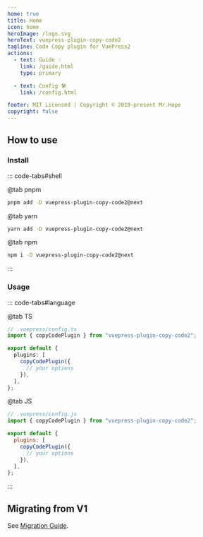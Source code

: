 ```yaml
---
home: true
title: Home
icon: home
heroImage: /logo.svg
heroText: vuepress-plugin-copy-code2
tagline: Code Copy plugin for VuePress2
actions:
  - text: Guide 💡
    link: /guide.html
    type: primary

  - text: Config 🛠
    link: /config.html

footer: MIT Licensed | Copyright © 2019-present Mr.Hope
copyright: false
---
```


## How to use

### Install

::: code-tabs#shell

@tab pnpm

```bash
pnpm add -D vuepress-plugin-copy-code2@next
```

@tab yarn

```bash
yarn add -D vuepress-plugin-copy-code2@next
```

@tab npm

```bash
npm i -D vuepress-plugin-copy-code2@next
```

:::

### Usage

::: code-tabs#language

@tab TS

```ts
// .vuepress/config.ts
import { copyCodePlugin } from "vuepress-plugin-copy-code2";

export default {
  plugins: [
    copyCodePlugin({
      // your options
    }),
  ],
};
```

@tab JS

```js
// .vuepress/config.js
import { copyCodePlugin } from "vuepress-plugin-copy-code2";

export default {
  plugins: [
    copyCodePlugin({
      // your options
    }),
  ],
};
```

:::

## Migrating from V1

See [Migration Guide](./migration.md).
